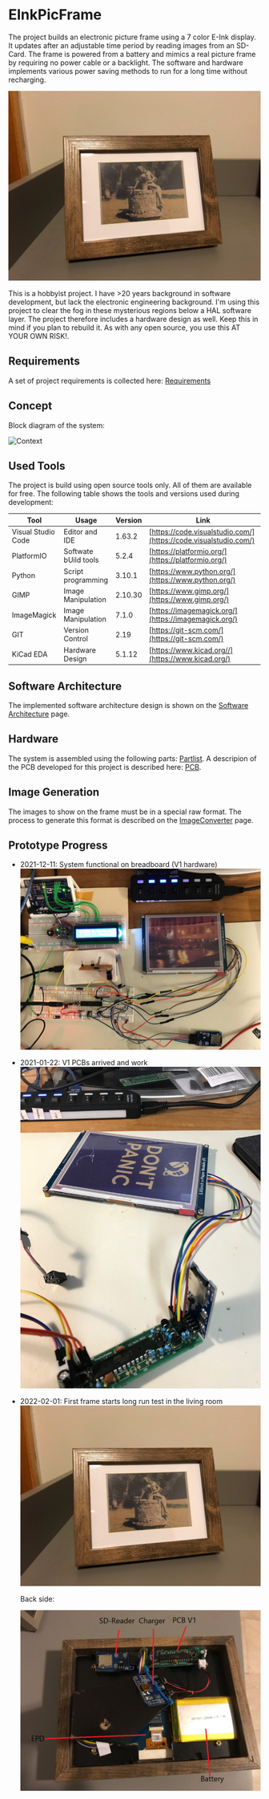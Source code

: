 # EInkPicFrame

The project builds an electronic picture frame using a 7 color E-Ink display.
It updates after an adjustable time period by reading images from an SD-Card. 
The frame is powered from a battery and mimics a real picture frame by requiring
no power cable or a backlight. The software and hardware implements various power
saving methods to run for a long time without recharging.  

![Frame One](design/history/frame1.png)

This is a hobbyist project. I have >20 years background in software development,
but lack the electronic engineering background. I'm using this project to
clear the fog in these mysterious regions below a HAL software layer. The project
therefore includes a hardware design as well. Keep this in mind if you plan to
rebuild it. As with any open source, you use this AT YOUR OWN RISK!.

## Requirements

A set of project requirements is collected here: [Requirements](design/Requirements.md)

## Concept

Block diagram of the system:

![Context](http://www.plantuml.com/plantuml/proxy?cache=no&src=https://raw.githubusercontent.com/nhjschulz/EInkPicFrame/master/design/plantuml/SwContext.plantuml)

## Used Tools

The project is build using open source tools only. All of them are available for free. The following table shows the tools and versions used during development:

|Tool                  |   Usage                   | Version   | Link                                                               |
|----------------------|---------------------------|-----------|--------------------------------------------------------------------|
| Visual Studio Code   | Editor and IDE            | 1.63.2    | [https://code.visualstudio.com/](https://code.visualstudio.com/)   |
| PlatformIO           | Softwate bUild tools      | 5.2.4     | [https://platformio.org/](https://platformio.org/)                 |
| Python               | Script programming        | 3.10.1    | [https://www.python.org/](https://www.python.org/)                 |
| GIMP                 | Image Manipulation        | 2.10.30   | [https://www.gimp.org/](https://www.gimp.org/)                     |
| ImageMagick          | Image Manipulation        | 7.1.0     | [https://imagemagick.org/](https://imagemagick.org/)               |
| GIT                  | Version Control           | 2.19      | [https://git-scm.com/](https://git-scm.com/)                       |
| KiCad EDA            | Hardware Design           | 5.1.12    | [https://www.kicad.org//](https://www.kicad.org/)                  |

## Software Architecture

The implemented software architecture design is shown on the [Software Architecture](design/SwArchitecture.md) page.

## Hardware

The system is assembled using the following parts: [Partlist](design/Parts.md).
A descripion of the PCB developed for this project is described
here: [PCB](design/hardware.md).

## Image Generation

The images to show on the frame must be in a special raw format. The process to generate this format is
described on the [ImageConverter](imgconverter/howto.md) page.

## Prototype Progress

* 2021-12-11: System functional on breadboard (V1 hardware)
  ![breadboard](design/history/breadboard_v1.png)

* 2021-01-22: V1 PCBs arrived and work
  ![PCBv1](design/history/pcb_v1.png)

* 2022-02-01: First frame starts long run test in the living room
  ![Frame One](design/history/frame1.png)

  Back side:

  ![Back](design/history/frameBG.png)